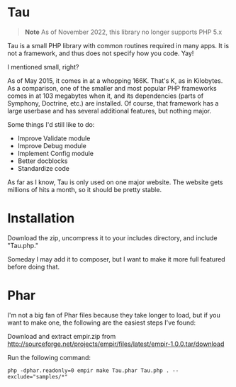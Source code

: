 Tau
===

> **Note**
> As of November 2022, this library no longer supports PHP 5.x

Tau is a small PHP library with common routines required in many apps. It is not a framework,
and thus does not specify how you code. Yay!

I mentioned small, right?

As of May 2015, it comes in at a whopping 166K. That's K, as in Kilobytes. 
As a comparison, one of the smaller and most popular PHP frameworks comes in
at 103 megabytes when it, and its dependencies (parts of Symphony, Doctrine, etc.)
are installed. Of course, that framework has a large userbase and has several
additional features, but nothing major.

Some things I'd still like to do:

* Improve Validate module
* Improve Debug module
* Implement Config module
* Better docblocks
* Standardize code

As far as I know, Tau is only used on one major website. The website gets millions of hits a month,
so it should be pretty stable.


Installation
============
Download the zip, uncompress it to your includes directory, and include "Tau.php."

Someday I may add it to composer, but I want to make it more full featured before doing that.

Phar
====
I'm not a big fan of Phar files because they take longer to load, but if you want to make one, the following are the easiest steps I've found:

Download and extract empir.zip from http://sourceforge.net/projects/empir/files/latest/empir-1.0.0.tar/download

Run the following command:

```
php -dphar.readonly=0 empir make Tau.phar Tau.php . --exclude="samples/*"
```
